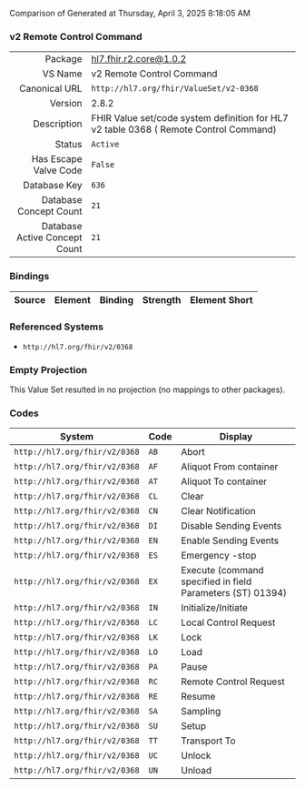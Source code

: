 Comparison of 
Generated at Thursday, April 3, 2025 8:18:05 AM

### v2 Remote Control Command

|      |     |
| ---: | --- |
| Package | hl7.fhir.r2.core@1.0.2 |
| VS Name | v2 Remote Control Command |
| Canonical URL | `http://hl7.org/fhir/ValueSet/v2-0368` |
| Version | 2.8.2 |
| Description | FHIR Value set/code system definition for HL7 v2 table 0368 ( Remote Control Command) |
| Status | `Active` |
| Has Escape Valve Code | `False` |
| Database Key | `636` |
| Database Concept Count | `21` |
| Database Active Concept Count | `21` |
### Bindings

| Source | Element | Binding | Strength | Element Short |
| ------ | ------- | ------- | -------- | ------------- |

### Referenced Systems

* `http://hl7.org/fhir/v2/0368`
### Empty Projection

This Value Set resulted in no projection (no mappings to other packages).

### Codes

| System | Code | Display |
| ------ | ---- | ------- |
| `http://hl7.org/fhir/v2/0368` | `AB` | Abort |
| `http://hl7.org/fhir/v2/0368` | `AF` | Aliquot From container |
| `http://hl7.org/fhir/v2/0368` | `AT` | Aliquot To container |
| `http://hl7.org/fhir/v2/0368` | `CL` | Clear |
| `http://hl7.org/fhir/v2/0368` | `CN` | Clear Notification |
| `http://hl7.org/fhir/v2/0368` | `DI` | Disable Sending Events |
| `http://hl7.org/fhir/v2/0368` | `EN` | Enable Sending Events |
| `http://hl7.org/fhir/v2/0368` | `ES` | Emergency -stop |
| `http://hl7.org/fhir/v2/0368` | `EX` | Execute (command specified in field Parameters (ST) 01394) |
| `http://hl7.org/fhir/v2/0368` | `IN` | Initialize/Initiate |
| `http://hl7.org/fhir/v2/0368` | `LC` | Local Control Request |
| `http://hl7.org/fhir/v2/0368` | `LK` | Lock |
| `http://hl7.org/fhir/v2/0368` | `LO` | Load |
| `http://hl7.org/fhir/v2/0368` | `PA` | Pause |
| `http://hl7.org/fhir/v2/0368` | `RC` | Remote Control Request |
| `http://hl7.org/fhir/v2/0368` | `RE` | Resume |
| `http://hl7.org/fhir/v2/0368` | `SA` | Sampling |
| `http://hl7.org/fhir/v2/0368` | `SU` | Setup |
| `http://hl7.org/fhir/v2/0368` | `TT` | Transport To |
| `http://hl7.org/fhir/v2/0368` | `UC` | Unlock |
| `http://hl7.org/fhir/v2/0368` | `UN` | Unload |
